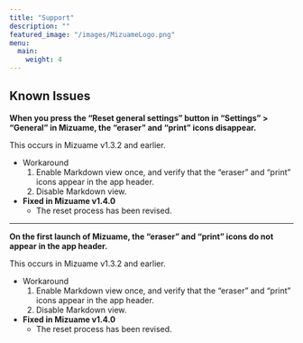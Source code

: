 ```yaml
---
title: "Support"
description: ""
featured_image: "/images/MizuameLogo.png"
menu:
  main:
    weight: 4
---
```


## Known Issues

**When you press the “Reset general settings” button in “Settings” > “General” in Mizuame, the “eraser” and “print” icons disappear.**

This occurs in Mizuame v1.3.2 and earlier.

- Workaround
  1. Enable Markdown view once, and verify that the “eraser” and “print” icons appear in the app header.
  1. Disable Markdown view.
- __Fixed in Mizuame v1.4.0__
  - The reset process has been revised.

---

**On the first launch of Mizuame, the “eraser” and “print” icons do not appear in the app header.**

This occurs in Mizuame v1.3.2 and earlier.

- Workaround
  1. Enable Markdown view once, and verify that the “eraser” and “print” icons appear in the app header.
  1. Disable Markdown view.
- __Fixed in Mizuame v1.4.0__
  - The reset process has been revised.
